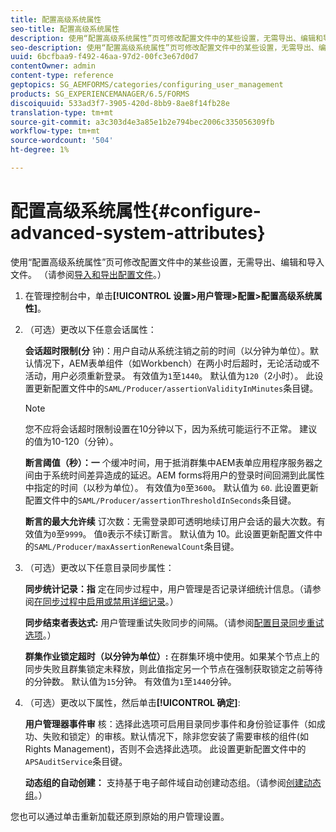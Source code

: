 ```yaml
---
title: 配置高级系统属性
seo-title: 配置高级系统属性
description: 使用“配置高级系统属性”页可修改配置文件中的某些设置，无需导出、编辑和导入文件。
seo-description: 使用“配置高级系统属性”页可修改配置文件中的某些设置，无需导出、编辑和导入文件。
uuid: 6bcfbaa9-f492-46aa-97d2-00fc3e67d0d7
contentOwner: admin
content-type: reference
geptopics: SG_AEMFORMS/categories/configuring_user_management
products: SG_EXPERIENCEMANAGER/6.5/FORMS
discoiquuid: 533ad3f7-3905-420d-8bb9-8ae8f14fb28e
translation-type: tm+mt
source-git-commit: a3c303d4e3a85e1b2e794bec2006c335056309fb
workflow-type: tm+mt
source-wordcount: '504'
ht-degree: 1%

---
```



# 配置高级系统属性{#configure-advanced-system-attributes}

使用“配置高级系统属性”页可修改配置文件中的某些设置，无需导出、编辑和导入文件。 （请参阅[导入和导出配置文件](/help/forms/using/admin-help/importing-exporting-configuration-file.md#importing-and-exporting-the-configuration-file)。）

1. 在管理控制台中，单击&#x200B;**[!UICONTROL 设置>用户管理>配置>配置高级系统属性]**。
1. （可选）更改以下任意会话属性：

   **会话超时限制(分** 钟)：用户自动从系统注销之前的时间（以分钟为单位）。默认情况下，AEM表单组件（如Workbench）在两小时后超时，无论活动或不活动，用户必须重新登录。 有效值为`1`至`1440`。 默认值为`120`（2小时）。 此设置更新配置文件中的`SAML/Producer/assertionValidityInMinutes`条目键。

   >[!NOTE]
   >
   >您不应将会话超时限制设置在10分钟以下，因为系统可能运行不正常。 建议的值为10-120（分钟）。

   **断言阈值（秒）：一** 个缓冲时间，用于抵消群集中AEM表单应用程序服务器之间由于系统时间差异造成的延迟。AEM forms将用户的登录时间回溯到此属性中指定的时间（以秒为单位）。 有效值为`0`至`3600`。 默认值为 `60`. 此设置更新配置文件中的`SAML/Producer/assertionThresholdInSeconds`条目键。

   **断言的最大允许续** 订次数：无需登录即可透明地续订用户会话的最大次数。有效值为`0`至`9999`。 值`0`表示不续订断言。 默认值为 10。此设置更新配置文件中的`SAML/Producer/maxAssertionRenewalCount`条目键。

1. （可选）更改以下任意目录同步属性：

   **同步统计记录：指** 定在同步过程中，用户管理是否记录详细统计信息。（请参阅[在同步过程中启用或禁用详细记录](/help/forms/using/admin-help/synchronizing-directories.md#enable-or-disable-detailed-logging-during-synchronization)。）

   **同步结束者表达式:** 用户管理重试失败同步的间隔。（请参阅[配置目录同步重试选项](/help/forms/using/admin-help/synchronizing-directories.md#configure-the-directory-synchronization-retry-option)。）

   **群集作业锁定超时（以分钟为单位）:** 在群集环境中使用。如果某个节点上的同步失败且群集锁定未释放，则此值指定另一个节点在强制获取锁定之前等待的分钟数。 默认值为`15`分钟。 有效值为`1`至`1440`分钟。

1. （可选）更改以下属性，然后单击&#x200B;**[!UICONTROL 确定]**:

   **用户管理器事件审** 核：选择此选项可启用目录同步事件和身份验证事件（如成功、失败和锁定）的审核。默认情况下，除非您安装了需要审核的组件(如Rights Management)，否则不会选择此选项。 此设置更新配置文件中的`APSAuditService`条目键。

   **动态组的自动创建：** 支持基于电子邮件域自动创建动态组。（请参阅[创建动态组](/help/forms/using/admin-help/creating-configuring-groups.md#create-a-dynamic-group)。）

您也可以通过单击重新加载还原到原始的用户管理设置。
